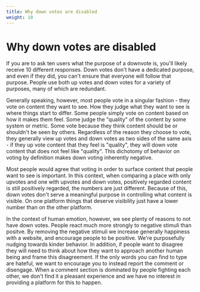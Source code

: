 ```yaml
---
title: Why down votes are disabled
weight: 10
---
```

# Why down votes are disabled

If you are to ask ten users what the purpose of a downvote is, you'll likely receive 10 different responses. Down votes don't have a dedicated purpose, and even if they did, you can't ensure that everyone will follow that purpose. People use both up votes and down votes for a variety of purposes, many of which are redundant.

Generally speaking, however, most people vote in a singular fashion - they vote on content they want to see. How they judge what they want to see is where things start to differ. Some people simply vote on content based on how it makes them feel. Some judge the "quality" of the content by some system or metric. Some vote because they think content should be or shouldn't be seen by others. Regardless of the reason they choose to vote, they generally view up votes and down votes as two sides of the same axis - if they up vote content that they feel is "quality", they will down vote content that does not feel like "quality". This dichotomy of behavior on voting by definition makes down voting inherently negative.

Most people would agree that voting in order to surface content that people want to see is important. In this context, when comparing a place with only upvotes and one with upvotes and down votes, positively regarded content is still positively regarded, the numbers are just different. Because of this, down votes don't serve a meaningful purpose in controlling what content is visible. On one platform things that deserve visibility just have a lower number than on the other platform.

In the context of human emotion, however, we see plenty of reasons to not have down votes. People react much more strongly to negative stimuli than positve. By removing the negative stimuli we increase generally happiness with a website, and encourage people to be positive. We're purposefully nudging towards kinder behavior. In addition, if people want to disagree they will need to think about how they want to approach another human being and frame this disagreement. If the only words you can find to type are hateful, we want to encourage you to instead report the comment or disengage. When a comment section is dominated by people fighting each other, we don't find it a pleasant experience and we have no interest in providing a platform for this to happen.
